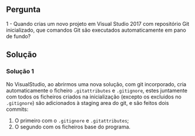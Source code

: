 ## Pergunta
1 - Quando crias um novo projeto em Visual Studio 2017 com repositório Git
inicializado, que comandos Git são executados automaticamente em pano de fundo?

## Solução

### Solução 1
No VisualStudio, ao abrirmos uma nova solução, com git incorporado, cria automaticamente o ficheiro `.gitattributes` e `.gitignore`, estes juntamente com todos os ficheiros criados na inicialização (excepto os excluidos no `.gitignore`) são adicionados à staging area do git, e são feitos dois commits:
  1. O primeiro com o `.gitignore` e `.gitattributes`;
  2. O segundo com os ficheiros base do programa.
